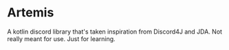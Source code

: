 # Artemis

A kotlin discord library that's taken inspiration from Discord4J and JDA. Not really meant for use. Just for learning.